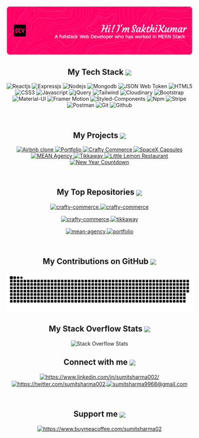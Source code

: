 <!----------------------------------- Heading Section ------------------------------------>
<p align="center">
    
![GitHub Cover](https://github.com/sakthicodes/sakthicodes/blob/main/github-header-image-c.png)
    
</p>


<!----------------------------------- Tech Stack Section ------------------------------------>
<h2 align="center">
    My Tech Stack
    <a>
        <img align="center" src="https://user-images.githubusercontent.com/52236473/210716459-e792742d-9443-4a83-96c4-fea099a560b7.png" width="30" />   
    <a/>
</h2>
<p align="center">
    <img src="https://img.shields.io/badge/React-20232A?style=for-the-badge&logo=react&logoColor=61DAFB" alt="Reactjs" />
    <img src="https://img.shields.io/badge/Express.js-000000?style=for-the-badge&logo=express&logoColor=white" alt="Expressjs" />
    <img src="https://img.shields.io/badge/Node.js-339933?style=for-the-badge&logo=nodedotjs&logoColor=white" alt="Nodejs" />
    <img src="https://img.shields.io/badge/MongoDB-4EA94B?style=for-the-badge&logo=mongodb&logoColor=white" alt="Mongodb" />
    <img src="https://img.shields.io/badge/JSON Web Token-000000?style=for-the-badge&logo=jsonwebtokens&logoColor=white" alt="JSON Web Token" />
    <img src="https://img.shields.io/badge/HTML5-E34F26?style=for-the-badge&logo=html5&logoColor=white" alt="HTML5" />
    <img src="https://img.shields.io/badge/CSS3-1572B6?style=for-the-badge&logo=css3&logoColor=white" alt="CSS3" />
    <img src="https://img.shields.io/badge/JavaScript-323330?style=for-the-badge&logo=javascript&logoColor=F7DF1E" alt="Javascript" />
    <img src="https://img.shields.io/badge/jQuery-0769ad?style=for-the-badge&logo=jquery&logoColor=78cff5" alt="jQuery" />
    <img src="https://img.shields.io/badge/Tailwind_CSS-38B2AC?style=for-the-badge&logo=tailwind-css&logoColor=white" alt="Tailwind" />
    <img src="https://img.shields.io/badge/Cloudinary-3448C5?style=for-the-badge&logo=cloudinary-css&logoColor=white" alt="Cloudinary" />
    <img src="https://img.shields.io/badge/Bootstrap-563D7C?style=for-the-badge&logo=bootstrap&logoColor=white" alt="Bootstrap" />
    <img src="https://img.shields.io/badge/Material%20UI-007FFF?style=for-the-badge&logo=mui&logoColor=white" alt="Material-UI" />
    <img src="https://img.shields.io/badge/Framer Motion-B32EAB?style=for-the-badge&logo=framer-motion&logoColor=white" alt="Framer Motion" />
    <img src="https://img.shields.io/badge/styled--components-DB7093?style=for-the-badge&logo=styled-components&logoColor=white" alt="Styled-Components" />
    <img src="https://img.shields.io/badge/npm-CB3837?style=for-the-badge&logo=npm&logoColor=white" alt="Npm" />
    <img src="https://img.shields.io/badge/Stripe-635BFF?style=for-the-badge&logo=stripe&logoColor=white" alt="Stripe" />
    <img src="https://img.shields.io/badge/Postman-FF6C37?style=for-the-badge&logo=Postman&logoColor=white" alt="Postman" />
    <img src="https://img.shields.io/badge/Git-F44D27?style=for-the-badge&logo=git&logoColor=white" alt="Git" />
    <img src="https://img.shields.io/badge/GitHub-100000?style=for-the-badge&logo=github&logoColor=white" alt="Github" />
</p>
<br>

<!----------------------------------- Project Section ------------------------------------>

<h2 align="center">
    My Projects
    <a>
        <img align="center" src="https://user-images.githubusercontent.com/52236473/210715023-0f03194b-fc67-46e8-af2f-209816fa820b.png" width="45" />   
    <a/>
</h2>
<p align="center">
    <a href="https://github.com/sumit-sharma-02/airbnb" target="blank">
        <img src="https://img.shields.io/static/v1?style=for-the-badge&message=Airbnb Clone&color=f43f5e&logo=airbnb&logoColor=FFFFFF&label=" alt="Airbnb clone" />
    </a>
    <a href="https://github.com/sumit-sharma-02/portfolio" target="blank">
        <img src="https://img.shields.io/static/v1?style=for-the-badge&message=Portfolio&color=pink&logo=portfolio&logoColor=FFFFFF&label=" alt="Portfolio" />
    </a>    
    <a href="https://github.com/sumit-sharma-02/crafty-commerce" target="blank">
        <img src="https://img.shields.io/static/v1?style=for-the-badge&message=Crafty Commerce&color=E02746&logo=stencyl&logoColor=FFFFFF&label=" alt="Crafty Commerce" />
    </a>
    <a href="https://github.com/sumit-sharma-02/spacex-capsules" target="blank">
        <img src="https://img.shields.io/static/v1?style=for-the-badge&message=SpaceX Capsules&color=orange&logo=spacex&logoColor=FFFFFF&label=" alt="SpaceX Capsules" />
    </a>
    <a href="https://github.com/sumit-sharma-02/mean-agency" target="blank">
        <img src="https://img.shields.io/static/v1?style=for-the-badge&message=Mean Agency&color=red&logo=angular&logoColor=FFFFFF&label=" alt="MEAN Agency" />
    </a>
    <a href="https://github.com/sumit-sharma-02/tikkaway" target="blank">
        <img src="https://img.shields.io/static/v1?style=for-the-badge&message=Tikkaway&color=FF6C37&logo=justeat&logoColor=FFFFFF&label=" alt="Tikkaway" />
    </a>
    <a href="https://github.com/sumit-sharma-02/little-lemon-restaurant" target="blank">
        <img src="https://img.shields.io/static/v1?style=for-the-badge&message=Little Lemon Restaurant&color=yello&logo=lemon&logoColor=FFFFFF&label=" alt="Little Lemon Restaurant" />
    </a>
    <a href="https://github.com/sumit-sharma-02/countdown-timer" target="blank">
        <img src="https://img.shields.io/static/v1?style=for-the-badge&message=Countdown Timer&color=yellow&logo=timescale&logoColor=white&label=" alt="New Year Countdown" />
    </a>
</p>
<br>



<!----------------------------------- My Repository Section ------------------------------------>
<h2 align="center">
    My Top Repositories
    <a>
        <img align="center" src="https://user-images.githubusercontent.com/52236473/210716459-e792742d-9443-4a83-96c4-fea099a560b7.png" width="30" />   
    <a/>
</h2>
<p align="center">
    <a href="https://github.com/sumit-sharma-02/crafty-commerce">
        <img align="center" src="https://github-readme-stats-khaki-xi.vercel.app/api/pin/?username=sumit-sharma-02&repo=crafty-commerce&locale=en&border_radius=0&theme=dark" alt="crafty-commerce" />
    </a>
    <a href="https://github.com/sumit-sharma-02/airbnb">
        <img align="center" src="https://github-readme-stats-khaki-xi.vercel.app/api/pin/?username=sumit-sharma-02&repo=airbnb&locale=en&border_radius=0&theme=dark" alt="crafty-commerce" />
    </a>
</p>
<p align="center">
    <a href="https://github.com/sumit-sharma-02/spacex-capsules">
        <img align="center" src="https://github-readme-stats-khaki-xi.vercel.app/api/pin/?username=sumit-sharma-02&repo=spacex-capsules&locale=en&border_radius=0&theme=dark" alt="crafty-commerce" />
    </a>
    <a href="https://github.com/sumit-sharma-02/tikkaway">
        <img align="center" src="https://github-readme-stats-khaki-xi.vercel.app/api/pin/?username=sumit-sharma-02&repo=tikkaway&locale=en&border_radius=0&theme=dark" alt="tikkaway" />
    </a>
</p>
<p align="center">
    <a href="https://github.com/sumit-sharma-02/mean-agency">
        <img align="center" src="https://github-readme-stats-khaki-xi.vercel.app/api/pin/?username=sumit-sharma-02&repo=mean-agency&locale=en&border_radius=0&theme=dark" alt="mean-agency" />
    </a>
    <a href="https://github.com/sumit-sharma-02/portfolio">
        <img align="center" src="https://github-readme-stats-khaki-xi.vercel.app/api/pin/?username=sumit-sharma-02&repo=portfolio&locale=en&border_radius=0&theme=dark" alt="portfolio" />
    </a>
</p>
<br>
<h2 align="center">
    My Contributions on GitHub
    <a>
    <img align="center" src="https://user-images.githubusercontent.com/52236473/211459238-0e2284bc-b22f-410f-aa65-1ba1883c6983.png" width="30" />
    </a>   
</h2>
<p align="center">
    <img align="center" src="https://raw.githubusercontent.com/sumit-sharma-02/sumit-sharma-02/output/github-contribution-grid-snake.svg" alt="Snake Animation for GitHub Contributions"
</p>
<br>

<!----------------------------------- Stack Overflow Stats Section ------------------------------------>
<h2 align="center">
    My Stack Overflow Stats
    <a>
        <img align="center" src="https://user-images.githubusercontent.com/52236473/210717541-d04de2c8-6180-4608-bf9a-366b155f403e.png" width="30" />
    <a/>
</h2>
<p align="center">
    <img align="center" src="https://readme-components.vercel.app/api?component=stackoverflow&stackoverflowid=17976599&show_icons=true&theme=dark" alt="Stack Overflow Stats" />
</p>

<!----------------------------------- Social Media Links Section ------------------------------------>
<h2 align="center">
    Connect with me
    <a>
        <img align="center" src="https://user-images.githubusercontent.com/52236473/210716966-d30ec997-ad2d-488e-9406-b7305bb3a72e.png" width="30" />
    <a/>
</h2>
<p align="center">
    <a href="https://www.linkedin.com/in/sumitsharma002/">
        <img align="center" src="https://img.shields.io/badge/LinkedIn-0077B5?style=for-the-badge&logo=linkedin&logoColor=white" alt="https://www.linkedin.com/in/sumitsharma002/" />
    </a>
    <a href="https://twitter.com/sumitsharma002">
        <img align="center" src="https://img.shields.io/badge/Twitter-1DA1F2?style=for-the-badge&logo=twitter&logoColor=white" alt="https://twitter.com/sumitsharma002" />
    </a>
    <a title="sumitsharma9968@gmail.com" href="mailto:sumitsharma9968@gmail.com">
        <img align="center" src="https://img.shields.io/badge/Gmail-D14836?style=for-the-badge&logo=gmail&logoColor=white" alt="sumitsharma9968@gmail.com" />
    </a>
</p>
<br>
    
<!----------------------------------- Support Section ------------------------------------>
<h2 align="center">
    Support me
    <img align="center" src="https://user-images.githubusercontent.com/52236473/210721322-3f8b4d92-5aa7-447e-aae1-083bd0c7893d.png" width="30" />  
</h2>
<p align="center">
    <a href="https://www.buymeacoffee.com/sumitsharma02">
        <img align="center" src="https://img.shields.io/badge/Buy me a Beer-FFDd00?style=for-the-badge&logo=buymeacoffee&logoColor=black" alt="https://www.buymeacoffee.com/sumitsharma02" />
    </a>
</p>
<br>

